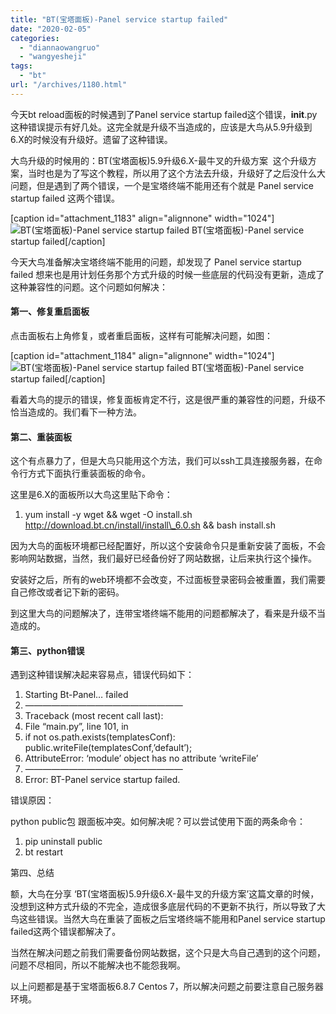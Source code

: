 ```yaml
---
title: "BT(宝塔面板)-Panel service startup failed"
date: "2020-02-05"
categories: 
  - "diannaowangruo"
  - "wangyesheji"
tags: 
  - "bt"
url: "/archives/1180.html"
---
```


今天bt reload面板的时候遇到了Panel service startup failed这个错误，**init**.py这种错误提示有好几处。这完全就是升级不当造成的，应该是大鸟从5.9升级到6.X的时候没有升级好。遗留了这种错误。

大鸟升级的时候用的：BT(宝塔面板)5.9升级6.X-最牛叉的升级方案  这个升级方案，当时也是为了写这个教程，所以用了这个方法去升级，升级好了之后没什么大问题，但是遇到了两个错误，一个是宝塔终端不能用还有个就是 Panel service startup failed 这两个错误。

\[caption id="attachment\_1183" align="alignnone" width="1024"\]![BT(宝塔面板)-Panel service startup failed](http://img.zhoujie218.top/wp-content/uploads/2020/02/bt宝塔面板-panel-service-startup-failed20200205-1024x465.jpg) BT(宝塔面板)-Panel service startup failed\[/caption\]

今天大鸟准备解决宝塔终端不能用的问题，却发现了 Panel service startup failed 想来也是用计划任务那个方式升级的时候一些底层的代码没有更新，造成了这种兼容性的问题。这个问题如何解决：

#### 第一、修复重启面板

点击面板右上角修复，或者重启面板，这样有可能解决问题，如图：

\[caption id="attachment\_1184" align="alignnone" width="1024"\]![BT(宝塔面板)-Panel service startup failed](http://img.zhoujie218.top/wp-content/uploads/2020/02/bt宝塔面板-panel-service-startup-failed20200205-1-1024x128.jpg) BT(宝塔面板)-Panel service startup failed\[/caption\]

看着大鸟的提示的错误，修复面板肯定不行，这是很严重的兼容性的问题，升级不恰当造成的。我们看下一种方法。

#### 第二、重装面板

这个有点暴力了，但是大鸟只能用这个方法，我们可以ssh工具连接服务器，在命令行方式下面执行重装面板的命令。

这里是6.X的面板所以大鸟这里贴下命令：

1. yum install \-y wget && wget \-O install.sh http://download.bt.cn/install/install\_6.0.sh && bash install.sh

因为大鸟的面板环境都已经配置好，所以这个安装命令只是重新安装了面板，不会影响网站数据，当然，我们最好已经备份好了网站数据，让后来执行这个操作。

安装好之后，所有的web环境都不会改变，不过面板登录密码会被重置，我们需要自己修改或者记下新的密码。

到这里大鸟的问题解决了，连带宝塔终端不能用的问题都解决了，看来是升级不当造成的。

#### 第三、python错误

遇到这种错误解决起来容易点，错误代码如下：

1. Starting Bt\-Panel… failed
2. ——————————————————
3. Traceback (most recent call last):
4. File “main.py”, line 101, in <module>
5. if not os.path.exists(templatesConf): public.writeFile(templatesConf,’default’);
6. AttributeError: ‘module’ object has no attribute ‘writeFile’
7. ——————————————————
8. Error: BT\-Panel service startup failed.

错误原因：

python public包 跟面板冲突。如何解决呢？可以尝试使用下面的两条命令：

1. pip uninstall public
2. bt restart

第四、总结

额，大鸟在分享 ‘BT(宝塔面板)5.9升级6.X-最牛叉的升级方案’这篇文章的时候，没想到这种方式升级的不完全，造成很多底层代码的不更新不执行，所以导致了大鸟这些错误。当然大鸟在重装了面板之后宝塔终端不能用和Panel service startup failed这两个错误都解决了。

当然在解决问题之前我们需要备份网站数据，这个只是大鸟自己遇到的这个问题，问题不尽相同，所以不能解决也不能怨我啊。

以上问题都是基于宝塔面板6.8.7 Centos 7，所以解决问题之前要注意自己服务器环境。
